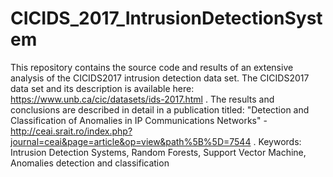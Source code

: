 # CICIDS_2017_IntrusionDetectionSystem
This repository contains the source code and results of an extensive analysis of the CICIDS2017 intrusion detection data set.
The CICIDS2017 data set and its description is available here: https://www.unb.ca/cic/datasets/ids-2017.html .
The results and conclusions are described in detail in a publication titled: "Detection and Classification of Anomalies in IP Communications Networks" - http://ceai.srait.ro/index.php?journal=ceai&page=article&op=view&path%5B%5D=7544 .
Keywords: Intrusion Detection Systems, Random Forests, Support Vector Machine, Anomalies detection and classification
